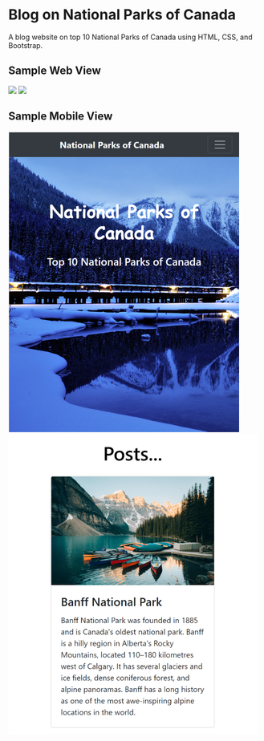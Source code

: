# Blog on National Parks of Canada

A blog website on top 10 National Parks of Canada using HTML, CSS, and Bootstrap. 

## Sample Web View
<img src="UI/1.PNG">
<img src="UI/2.PNG">


## Sample Mobile View
<img src="UI/3.PNG" weight="400" height="600">
<img src="UI/4.PNG" weight="380" height="600">
